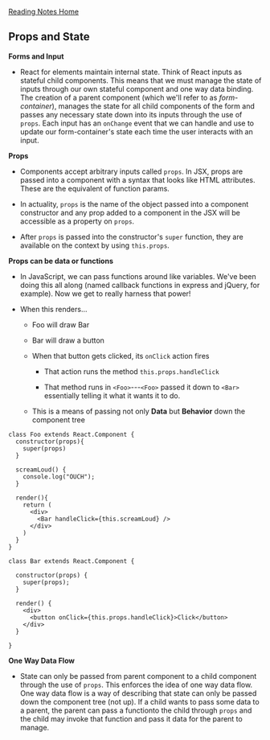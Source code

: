 [Reading Notes Home](https://d-d-wolfe.github.io/reading-notes/)

## Props and State

**Forms and Input**

- React for elements maintain internal state. Think of React inputs as stateful child components. This means that we must manage the state of inputs through our own stateful component and one way data binding. The creation of a parent component (which we'll refer to as *form-container*), manages the state for all child components of the form and passes any necessary state down into its inputs through the use of `props`. Each input has an `onChange` event that we can handle and use to update our form-container's state each time the user interacts with an input.

**Props**

- Components accept arbitrary inputs called `props`. In JSX, props are passed into a component with a syntax that looks like HTML attributes. These are the equivalent of function params.

- In actuality, `props` is the name of the object passed into a component constructor and any prop added to a component in the JSX will be accessible as a property on `props`.

- After `props` is passed into the constructor's `super` function, they are available on the context by using `this.props`.

**Props can be data or functions**

- In JavaScript, we can pass functions around like variables. We've been doing this all along (named callback functions in express and jQuery, for example). Now we get to really harness that power!

- When this renders...

  - Foo will draw Bar

  - Bar will draw a button

  - When that button gets clicked, its `onClick` action fires

    - That action runs the method `this.props.handleClick`

    - That method runs in `<Foo>`---`<Foo>` passed it down to `<Bar>` essentially telling it what it wants it to do.

  - This is a means of passing not only **Data** but **Behavior** down the component tree

```
class Foo extends React.Component {
  constructor(props){
    super(props)
  }

  screamLoud() {
    console.log("OUCH");
  }

  render(){
    return (
      <div>
        <Bar handleClick={this.screamLoud} />
      </div>
    )
  }
}

class Bar extends React.Component {

  constructor(props) {
    super(props);
  }

  render() {
    <div>
      <button onClick={this.props.handleClick}>Click</button>
    </div>
  }

}
```

**One Way Data Flow**

- State can only be passed from parent component to a child component through the use of `props`. This enforces the idea of one way data flow. One way data flow is a way of describing that state can only be passed down the component tree (not up). If a child wants to pass some data to a parent, the parent can pass a functionto the child through `props` and the child may invoke that function and pass it data for the parent to manage.